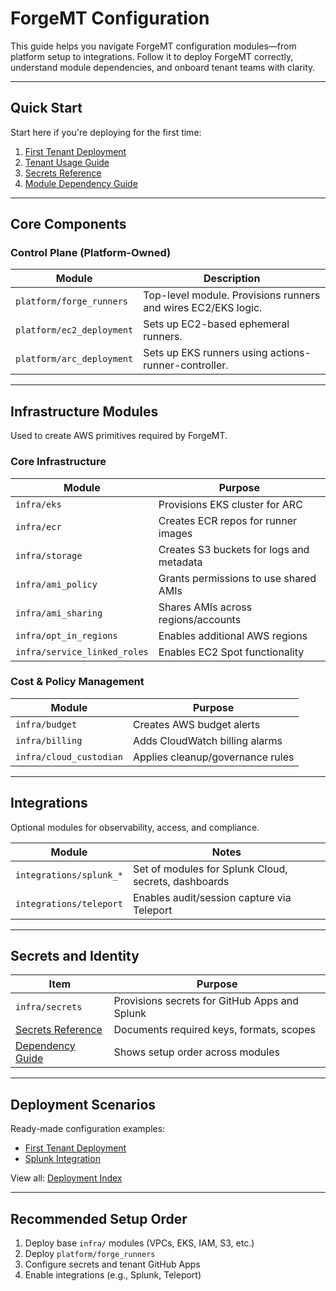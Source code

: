 # ForgeMT Configuration

This guide helps you navigate ForgeMT configuration modules—from platform setup to integrations. Follow it to deploy ForgeMT correctly, understand module dependencies, and onboard tenant teams with clarity.

---

## Quick Start

Start here if you're deploying for the first time:

1. [First Tenant Deployment](./deployments/forge_tenant.md)
2. [Tenant Usage Guide](../tenant-usage/index.md)
3. [Secrets Reference](./secrets.md)
4. [Module Dependency Guide](./dependency.md)

---

## Core Components

### Control Plane (Platform-Owned)

| Module                    | Description                                          |
|---------------------------|------------------------------------------------------|
| `platform/forge_runners`  | Top-level module. Provisions runners and wires EC2/EKS logic. |
| `platform/ec2_deployment` | Sets up EC2-based ephemeral runners.                |
| `platform/arc_deployment` | Sets up EKS runners using actions-runner-controller. |

---

## Infrastructure Modules

Used to create AWS primitives required by ForgeMT.

### Core Infrastructure

| Module                    | Purpose                                    |
|---------------------------|--------------------------------------------|
| `infra/eks`               | Provisions EKS cluster for ARC             |
| `infra/ecr`               | Creates ECR repos for runner images        |
| `infra/storage`           | Creates S3 buckets for logs and metadata   |
| `infra/ami_policy`        | Grants permissions to use shared AMIs      |
| `infra/ami_sharing`       | Shares AMIs across regions/accounts        |
| `infra/opt_in_regions`    | Enables additional AWS regions             |
| `infra/service_linked_roles` | Enables EC2 Spot functionality        |

### Cost & Policy Management

| Module                  | Purpose                                      |
|-------------------------|----------------------------------------------|
| `infra/budget`          | Creates AWS budget alerts                    |
| `infra/billing`         | Adds CloudWatch billing alarms               |
| `infra/cloud_custodian` | Applies cleanup/governance rules             |

---

## Integrations

Optional modules for observability, access, and compliance.

| Module                  | Notes                                         |
|-------------------------|-----------------------------------------------|
| `integrations/splunk_*` | Set of modules for Splunk Cloud, secrets, dashboards |
| `integrations/teleport` | Enables audit/session capture via Teleport    |

---

## Secrets and Identity

| Item                     | Purpose                                       |
|--------------------------|-----------------------------------------------|
| `infra/secrets`          | Provisions secrets for GitHub Apps and Splunk |
| [Secrets Reference](./secrets.md) | Documents required keys, formats, scopes |
| [Dependency Guide](./dependency.md) | Shows setup order across modules     |

---

## Deployment Scenarios

Ready-made configuration examples:

- [First Tenant Deployment](./deployments/forge_tenant.md)
- [Splunk Integration](./deployments/splunk_deployment.md)

View all: [Deployment Index](./deployments/index.md)

---

## Recommended Setup Order

1. Deploy base `infra/` modules (VPCs, EKS, IAM, S3, etc.)
2. Deploy `platform/forge_runners`
3. Configure secrets and tenant GitHub Apps
4. Enable integrations (e.g., Splunk, Teleport)
